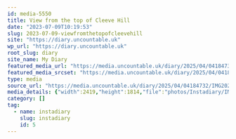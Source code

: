 ```yaml
---
id: media-5550
title: View from the top of Cleeve Hill
date: "2023-07-09T10:19:53"
slug: 2023-07-09-viewfromthetopofcleevehill
site: "https://diary.uncountable.uk"
wp_url: "https://diary.uncountable.uk"
root_slug: diary
site_name: My Diary
featured_media_url: "https://media.uncountable.uk/diary/2025/04/04184732/IMG20230709111953.webp"
featured_media_srcset: "https://media.uncountable.uk/diary/2025/04/04184732/IMG20230709111953-300x225.webp 300w, https://media.uncountable.uk/diary/2025/04/04184732/IMG20230709111953-1024x768.webp 1024w, https://media.uncountable.uk/diary/2025/04/04184732/IMG20230709111953-150x150.webp 150w, https://media.uncountable.uk/diary/2025/04/04184732/IMG20230709111953-640x480.webp 640w, https://media.uncountable.uk/diary/2025/04/04184732/IMG20230709111953.webp 2419w"
type: media
source_url: "https://media.uncountable.uk/diary/2025/04/04184732/IMG20230709111953.webp"
media_details: {"width":2419,"height":1814,"file":"photos/Instadiary/IMG20230709111953.webp","filesize":169740,"sizes":{"medium":{"file":"IMG20230709111953-300x225.webp","width":300,"height":225,"filesize":17688,"mime_type":"image/webp","source_url":"https://media.uncountable.uk/diary/2025/04/04184732/IMG20230709111953-300x225.webp"},"large":{"file":"IMG20230709111953-1024x768.webp","width":1024,"height":768,"filesize":119050,"mime_type":"image/webp","source_url":"https://media.uncountable.uk/diary/2025/04/04184732/IMG20230709111953-1024x768.webp"},"thumbnail":{"file":"IMG20230709111953-150x150.webp","width":150,"height":150,"filesize":6282,"mime_type":"image/webp","source_url":"https://media.uncountable.uk/diary/2025/04/04184732/IMG20230709111953-150x150.webp"},"mobwidth":{"file":"IMG20230709111953-640x480.webp","width":640,"height":480,"filesize":65238,"mime_type":"image/webp","source_url":"https://media.uncountable.uk/diary/2025/04/04184732/IMG20230709111953-640x480.webp"},"full":{"file":"IMG20230709111953.webp","width":2419,"height":1814,"mime_type":"image/webp","source_url":"https://media.uncountable.uk/diary/2025/04/04184732/IMG20230709111953.webp"}},"image_meta":{"aperture":"0","credit":"","camera":"","caption":"","created_timestamp":"0","copyright":"","focal_length":"0","iso":"0","shutter_speed":"0","title":"","orientation":"0","keywords":[]}}
category: []
tag:
  - name: instadiary
    slug: instadiary
    id: 5
---
```


